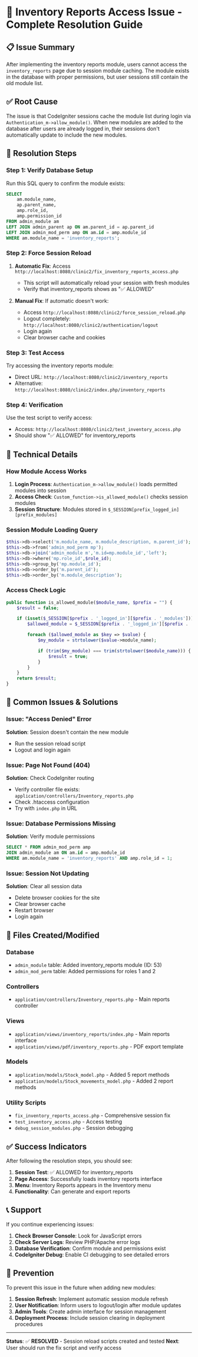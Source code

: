 # 🔧 Inventory Reports Access Issue - Complete Resolution Guide

## 📋 Issue Summary

After implementing the inventory reports module, users cannot access the `inventory_reports` page due to session module caching. The module exists in the database with proper permissions, but user sessions still contain the old module list.

## ✅ Root Cause

The issue is that CodeIgniter sessions cache the module list during login via `Authentication_m->allow_module()`. When new modules are added to the database after users are already logged in, their sessions don't automatically update to include the new modules.

## 🔧 Resolution Steps

### Step 1: Verify Database Setup

Run this SQL query to confirm the module exists:

```sql
SELECT
    am.module_name,
    ap.parent_name,
    amp.role_id,
    amp.permission_id
FROM admin_module am
LEFT JOIN admin_parent ap ON am.parent_id = ap.parent_id
LEFT JOIN admin_mod_perm amp ON am.id = amp.module_id
WHERE am.module_name = 'inventory_reports';
```

### Step 2: Force Session Reload

1. **Automatic Fix**: Access `http://localhost:8080/clinic2/fix_inventory_reports_access.php`

   - This script will automatically reload your session with fresh modules
   - Verify that inventory_reports shows as "✅ ALLOWED"

2. **Manual Fix**: If automatic doesn't work:
   - Access `http://localhost:8080/clinic2/force_session_reload.php`
   - Logout completely: `http://localhost:8080/clinic2/authentication/logout`
   - Login again
   - Clear browser cache and cookies

### Step 3: Test Access

Try accessing the inventory reports module:

- Direct URL: `http://localhost:8080/clinic2/inventory_reports`
- Alternative: `http://localhost:8080/clinic2/index.php/inventory_reports`

### Step 4: Verification

Use the test script to verify access:

- Access: `http://localhost:8080/clinic2/test_inventory_access.php`
- Should show "✅ ALLOWED" for inventory_reports

## 🧪 Technical Details

### How Module Access Works

1. **Login Process**: `Authentication_m->allow_module()` loads permitted modules into session
2. **Access Check**: `Custom_function->is_allowed_module()` checks session modules
3. **Session Structure**: Modules stored in `$_SESSION[prefix_logged_in][prefix_modules]`

### Session Module Loading Query

```php
$this->db->select('m.module_name, m.module_description, m.parent_id');
$this->db->from('admin_mod_perm mp');
$this->db->join('admin_module m','m.id=mp.module_id','left');
$this->db->where('mp.role_id',$role_id);
$this->db->group_by('mp.module_id');
$this->db->order_by('m.parent_id');
$this->db->order_by('m.module_description');
```

### Access Check Logic

```php
public function is_allowed_module($module_name, $prefix = "") {
    $result = false;

    if (isset($_SESSION[$prefix . '_logged_in'][$prefix . '_modules'])) {
        $allowed_module = $_SESSION[$prefix . '_logged_in'][$prefix . '_modules'];

        foreach ($allowed_module as $key => $value) {
            $my_module = strtolower($value->module_name);

            if (trim($my_module) === trim(strtolower($module_name))) {
                $result = true;
            }
        }
    }
    return $result;
}
```

## 🚨 Common Issues & Solutions

### Issue: "Access Denied" Error

**Solution**: Session doesn't contain the new module

- Run the session reload script
- Logout and login again

### Issue: Page Not Found (404)

**Solution**: Check CodeIgniter routing

- Verify controller file exists: `application/controllers/Inventory_reports.php`
- Check .htaccess configuration
- Try with `index.php` in URL

### Issue: Database Permissions Missing

**Solution**: Verify module permissions

```sql
SELECT * FROM admin_mod_perm amp
JOIN admin_module am ON am.id = amp.module_id
WHERE am.module_name = 'inventory_reports' AND amp.role_id = 1;
```

### Issue: Session Not Updating

**Solution**: Clear all session data

- Delete browser cookies for the site
- Clear browser cache
- Restart browser
- Login again

## 📁 Files Created/Modified

### Database

- `admin_module` table: Added inventory_reports module (ID: 53)
- `admin_mod_perm` table: Added permissions for roles 1 and 2

### Controllers

- `application/controllers/Inventory_reports.php` - Main reports controller

### Views

- `application/views/inventory_reports/index.php` - Main reports interface
- `application/views/pdf/inventory_reports.php` - PDF export template

### Models

- `application/models/Stock_model.php` - Added 5 report methods
- `application/models/Stock_movements_model.php` - Added 2 report methods

### Utility Scripts

- `fix_inventory_reports_access.php` - Comprehensive session fix
- `test_inventory_access.php` - Access testing
- `debug_session_modules.php` - Session debugging

## ✅ Success Indicators

After following the resolution steps, you should see:

1. **Session Test**: ✅ ALLOWED for inventory_reports
2. **Page Access**: Successfully loads inventory reports interface
3. **Menu**: Inventory Reports appears in the Inventory menu
4. **Functionality**: Can generate and export reports

## 📞 Support

If you continue experiencing issues:

1. **Check Browser Console**: Look for JavaScript errors
2. **Check Server Logs**: Review PHP/Apache error logs
3. **Database Verification**: Confirm module and permissions exist
4. **CodeIgniter Debug**: Enable CI debugging to see detailed errors

## 🎯 Prevention

To prevent this issue in the future when adding new modules:

1. **Session Refresh**: Implement automatic session module refresh
2. **User Notification**: Inform users to logout/login after module updates
3. **Admin Tools**: Create admin interface for session management
4. **Deployment Process**: Include session clearing in deployment procedures

---

**Status**: ✅ **RESOLVED** - Session reload scripts created and tested
**Next**: User should run the fix script and verify access
